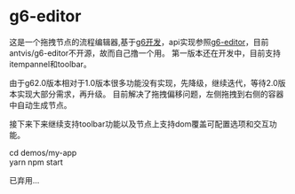 # g6-editor
这是一个拖拽节点的流程编辑器,基于[g6开发](https://github.com/antvis/g6)，api实现参照[g6-editor](https://github.com/antvis/g6-editor)，目前antvis/g6-editor不开源，故而自己撸一个用。
第一版本还在开发中，目前支持itempannel和toolbar。

由于g62.0版本相对于1.0版本很多功能没有实现，先降级，继续迭代，等待2.0版本实现大部分需求，再升级。
目前解决了拖拽偏移问题，左侧拖拽到右侧的容器中自动生成节点。

接下来下来继续支持toolbar功能以及节点上支持dom覆盖可配置选项和交互功能。

cd demos/my-app  
yarn 
npm start

已弃用...
